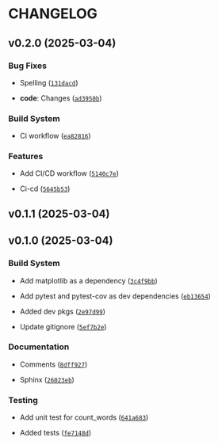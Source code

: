 # CHANGELOG


## v0.2.0 (2025-03-04)

### Bug Fixes

- Spelling
  ([`131dacd`](https://github.com/luhouyang/testpkgs/commit/131dacd516d4efdcf284d333f9f1a6f9c45e6be8))

- **code**: Changes
  ([`ad3950b`](https://github.com/luhouyang/testpkgs/commit/ad3950bcc00a9a5a862d9d93b0d438a0865cd70d))

### Build System

- Ci workflow
  ([`ea82816`](https://github.com/luhouyang/testpkgs/commit/ea82816859ac36cfb80230407eb587b57ba3363d))

### Features

- Add CI/CD workflow
  ([`5140c7e`](https://github.com/luhouyang/testpkgs/commit/5140c7ebb6c0c5ea17af3d29efb5e4b5916e33dd))

- Ci-cd
  ([`5645b53`](https://github.com/luhouyang/testpkgs/commit/5645b53161d69340de87493645260ca888dbcf56))


## v0.1.1 (2025-03-04)


## v0.1.0 (2025-03-04)

### Build System

- Add matplotlib as a dependency
  ([`3c4f9bb`](https://github.com/luhouyang/testpkgs/commit/3c4f9bbc5f264aa70438d45bfae39740cad82c9d))

- Add pytest and pytest-cov as dev dependencies
  ([`eb13654`](https://github.com/luhouyang/testpkgs/commit/eb13654d0e73af8b08acc09537d98e458c89ef97))

- Added dev pkgs
  ([`2e97d99`](https://github.com/luhouyang/testpkgs/commit/2e97d9914e2e53837c0c0fe2e64795d892688ccf))

- Update gitignore
  ([`5ef7b2e`](https://github.com/luhouyang/testpkgs/commit/5ef7b2efafab0a121c7a3039d04366ebb5c2e186))

### Documentation

- Comments
  ([`8dff927`](https://github.com/luhouyang/testpkgs/commit/8dff927e82f196ac40f8f39c112b55b4e7e6ba30))

- Sphinx
  ([`26023eb`](https://github.com/luhouyang/testpkgs/commit/26023ebba42107d0b61006ccb6aaaf7cf3d9d1de))

### Testing

- Add unit test for count_words
  ([`641a683`](https://github.com/luhouyang/testpkgs/commit/641a683f245ac3c431eb4694ae5424c877e61317))

- Added tests
  ([`fe7148d`](https://github.com/luhouyang/testpkgs/commit/fe7148d75648d63026f0ad052d1699823fab69e6))
